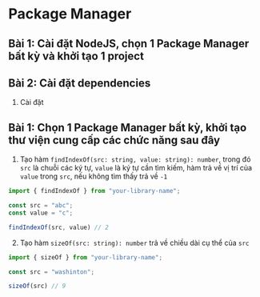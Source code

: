 # Package Manager


## Bài 1: Cài đặt NodeJS, chọn 1 Package Manager bất kỳ và khởi tạo 1 project

## Bài 2: Cài đặt dependencies

1. Cài đặt 

## Bài 1: Chọn 1 Package Manager bất kỳ, khởi tạo thư viện cung cấp các chức năng sau đây
1. Tạo hàm `findIndexOf(src: string, value: string): number`, trong đó `src` là chuỗi các ký tự, `value` là ký tự cần tìm kiếm, hàm trả về vị trí của `value` trong `src`, nếu không tìm thấy trả về `-1`

```javascript
import { findIndexOf } from "your-library-name";

const src = "abc";
const value = "c";

findIndexOf(src, value) // 2
```

2. Tạo hàm `sizeOf(src: string): number` trả về chiều dài cụ thể của `src`

```javascript
import { sizeOf } from "your-library-name";

const src = "washinton";

sizeOf(src) // 9
```
